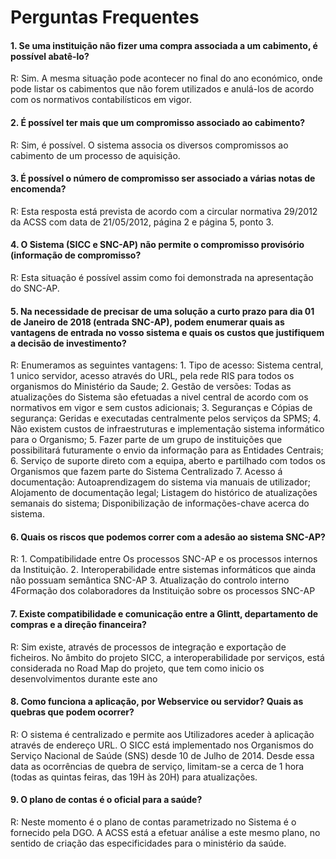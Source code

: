 
# Perguntas Frequentes

#### 1. Se uma instituição não fizer uma compra associada a um cabimento, é possível abatê-lo?
R: Sim. A mesma situação pode acontecer no final do ano económico, onde pode listar os cabimentos que não forem utilizados e anulá-los de acordo com os normativos contabilísticos em vigor.

#### 2. É possível ter mais que um compromisso associado ao cabimento?
R: Sim, é possível. O sistema associa os diversos compromissos ao cabimento de um processo de aquisição.

#### 3. É possível o número de compromisso ser associado a várias notas de encomenda?
R: Esta resposta está prevista de acordo com a circular normativa 29/2012 da ACSS com data de 21/05/2012, página 2 e página 5, ponto 3.

#### 4. O Sistema (SICC e SNC-AP) não permite o compromisso provisório (informação de compromisso?
R: Esta situação é possível assim como foi demonstrada na apresentação do SNC-AP.

#### 5. Na necessidade de precisar de uma solução a curto prazo para dia 01 de Janeiro de 2018 (entrada SNC-AP), podem enumerar quais as vantagens de entrada no vosso sistema e quais os custos que justifiquem a decisão de investimento?
R: Enumeramos as seguintes vantagens:
	1. Tipo de acesso: Sistema central, 1 unico servidor, acesso através do URL, pela rede RIS para todos os organismos do Ministério da Saude;
	2. Gestão de versões: Todas as atualizações do Sistema são efetuadas a nivel central de acordo com os normativos em vigor e sem custos adicionais;
	3. Seguranças e Cópias de segurança: Geridas e executadas centralmente pelos serviços da SPMS;
	4. Não existem custos de infraestruturas e implementação sistema informático para o Organismo;
	5. Fazer parte de um grupo de instituições que possibilitará futuramente o envio da informação para as Entidades Centrais;
	6. Serviço de suporte direto com a equipa, aberto e partilhado com todos os Organismos que fazem parte do Sistema Centralizado
	7. Acesso á documentação: Autoaprendizagem do sistema via manuais de utilizador; Alojamento de documentação legal; Listagem do histórico de atualizações semanais do sistema; Disponibilização de informações-chave acerca do sistema.

#### 6. Quais os riscos que podemos correr com a adesão ao sistema SNC-AP?
R: 	1. Compatibilidade entre Os processos SNC-AP e os processos internos da Instituição.
	2. Interoperabilidade entre sistemas informáticos que ainda não possuam semântica SNC-AP
	3. Atualização do controlo interno
	4Formação dos colaboradores da Instituição sobre os processos SNC-AP

#### 7. Existe compatibilidade e comunicação entre a Glintt, departamento de compras e a direção financeira?
R: Sim existe, através de processos de integração e exportação de ficheiros. No âmbito do projeto SICC, a interoperabilidade por serviços, está considerada no Road Map do projeto, que tem como inicio os desenvolvimentos durante este ano

#### 8. Como funciona a aplicação, por Webservice ou servidor? Quais as quebras que podem ocorrer?
R: O sistema é centralizado e permite aos Utilizadores aceder à aplicação através de endereço URL. O SICC está implementado nos Organismos do Serviço Nacional de Saúde (SNS) desde 10 de Julho de 2014. Desde essa data as ocorrências de quebra de serviço, limitam-se a cerca de 1 hora (todas as quintas feiras, das 19H às 20H) para atualizações.

#### 9. O plano de contas é o oficial para a saúde?
R: Neste momento é o plano de contas parametrizado no Sistema é o fornecido pela DGO. A ACSS está a efetuar análise a este mesmo plano, no sentido de criação das especificidades para o ministério da saúde.
